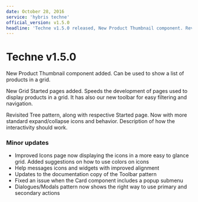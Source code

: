 ```yaml
---
date: October 28, 2016
service: 'hybris techne'
official_version: v1.5.0
headline: 'Techne v1.5.0 released, New Product Thumbnail component. Revisited Tree pattern.'
---
```


<h1>Techne v1.5.0</h1>
<p>New Product Thumbnail component added. Can be used to show a list of products in a grid.</p>
<p>New Grid Started pages added. Speeds the development of pages used to display products in a grid. It has also our new toolbar for easy filtering and navigation.</p>
<p>Revisited Tree pattern, along with respective Started page. Now with more standard expand/collapse icons and behavior. Description of how the interactivity should work.</b>

<h3>Minor updates</h3>
<ul>
    <li>Improved Icons page now displaying the icons in a more easy to glance grid. Added suggestions on how to use colors on icons</li>
    <li>Help messages icons and widgets with improved alignment</li>
    <li>Updates to the documentation copy of the Toolbar pattern</li>
    <li>Fixed an issue when the Card component includes a popup submenu</li>
    <li>Dialogues/Modals pattern now shows the right way to use primary and secondary actions</li>
</ul>

